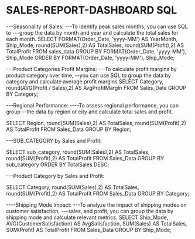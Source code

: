 # SALES-REPORT-DASHBOARD SQL 
---Seasonality of Sales:
---To identify peak sales months, you can use SQL to 
---group the data by month and year and calculate the total sales for each month.
SELECT 
    FORMAT(Order_Date, 'yyyy-MM') AS YearMonth,
    Ship_Mode,
    round(SUM(Sales),2) AS TotalSales,
    round(SUM(Profit),2) AS TotalProfit
FROM 
    sales_data
GROUP BY 
    FORMAT(Order_Date, 'yyyy-MM'), Ship_Mode
ORDER BY 
    FORMAT(Order_Date, 'yyyy-MM'), Ship_Mode;

---Product Categories Profit Margins:
---To calculate profit margins by product category over time, 
--you can use SQL to group the data by category and calculate average profit margins
SELECT Category, round(AVG(Profit / Sales),2) AS AvgProfitMargin
FROM Sales_Data
GROUP BY Category;

---Regional Performance:
----To assess regional performance, you can group 
--the data by region or city and calculate total sales and profit.

SELECT Region, round(SUM(Sales),2) AS TotalSales, round(SUM(Profit),2) AS TotalProfit
FROM Sales_Data
GROUP BY Region;

---SUB_CATEGORY by Sales and Profit:

SELECT sub_category, round(SUM(Sales),2) AS TotalSales, round(SUM(Profit),2) AS TotalProfit
FROM Sales_Data
GROUP BY sub_category
ORDER BY TotalSales DESC;

---Product Category by Sales and Profit:

SELECT Category, round(SUM(Sales),2) AS TotalSales, round(SUM(Profit),2) AS TotalProfit
FROM Sales_Data
GROUP BY Category;

----Shipping Mode Impact:
---To analyze the impact of shipping modes on customer satisfaction, 
---sales, and profit, you can group the data by shipping mode and calculate relevant metrics.
SELECT Ship_Mode, AVG(CustomerSatisfaction) AS AvgSatisfaction, SUM(Sales) AS TotalSales, SUM(Profit) AS TotalProfit
FROM Sales_Data
GROUP BY Ship_Mode;
